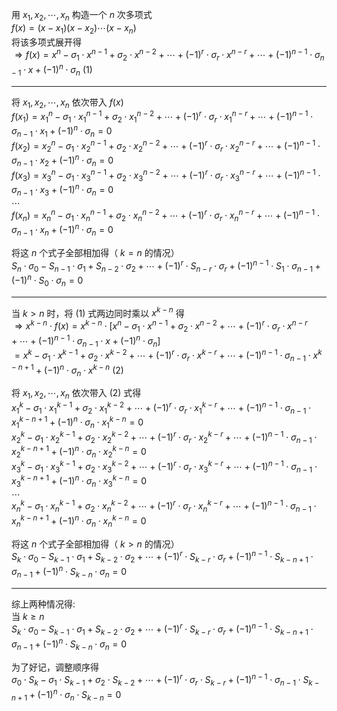 用 $x_1,x_2,\cdots,x_n$ 构造一个 $n$ 次多项式  
 $f(x)=(x-x_1)(x-x_2)\cdots(x-x_n)$   
将该多项式展开得  
 $\Rightarrow f(x)=x^n-\sigma_1\cdot x^{n-1}+\sigma_2\cdot x^{n-2}+\cdots+(-1)^r\cdot\sigma_r\cdot x^{n-r}+\cdots+(-1)^{n-1}\cdot\sigma_{n-1}\cdot x+(-1)^n\cdot\sigma_n\ (1)$   
  
---  
  
将 $x_1,x_2,\cdots,x_n$ 依次带入 $f(x)$   
 $f(x_1)=x_1^n-\sigma_1\cdot x_1^{n-1}+\sigma_2\cdot x_1^{n-2}+\cdots+(-1)^r\cdot\sigma_r\cdot x_1^{n-r}+\cdots+(-1)^{n-1}\cdot\sigma_{n-1}\cdot x_1+(-1)^n\cdot\sigma_n=0$   
 $f(x_2)=x_2^n-\sigma_1\cdot x_2^{n-1}+\sigma_2\cdot x_2^{n-2}+\cdots+(-1)^r\cdot\sigma_r\cdot x_2^{n-r}+\cdots+(-1)^{n-1}\cdot\sigma_{n-1}\cdot x_2+(-1)^n\cdot\sigma_n=0$   
 $f(x_3)=x_3^n-\sigma_1\cdot x_3^{n-1}+\sigma_2\cdot x_3^{n-2}+\cdots+(-1)^r\cdot\sigma_r\cdot x_3^{n-r}+\cdots+(-1)^{n-1}\cdot\sigma_{n-1}\cdot x_3+(-1)^n\cdot\sigma_n=0$   
 $\cdots$   
 $f(x_n)=x_n^n-\sigma_1\cdot x_n^{n-1}+\sigma_2\cdot x_n^{n-2}+\cdots+(-1)^r\cdot\sigma_r\cdot x_n^{n-r}+\cdots+(-1)^{n-1}\cdot\sigma_{n-1}\cdot x_n+(-1)^n\cdot\sigma_n=0$   
  
将这 $n$ 个式子全部相加得（ $k=n$ 的情况）  
 $S_n\cdot\sigma_0-S_{n-1}\cdot\sigma_1+S_{n-2}\cdot\sigma_2+\cdots+(-1)^r\cdot S_{n-r}\cdot\sigma_r+(-1)^{n-1}\cdot S_1\cdot\sigma_{n-1}+(-1)^n\cdot S_0\cdot\sigma_n=0$   
  
---  
  
当 $k>n$ 时，将 $(1)$ 式两边同时乘以 $x^{k-n}$ 得  
 $\Rightarrow x^{k-n}\cdot f(x)=x^{k-n}\cdot[x^n-\sigma_1\cdot x^{n-1}+\sigma_2\cdot x^{n-2}+\cdots+(-1)^r\cdot\sigma_r\cdot x^{n-r}+\cdots+(-1)^{n-1}\cdot\sigma_{n-1}\cdot x+(-1)^n\cdot\sigma_n]$   
 $=x^k-\sigma_1\cdot x^{k-1}+\sigma_2\cdot x^{k-2}+\cdots+(-1)^r\cdot\sigma_r\cdot x^{k-r}+\cdots+(-1)^{n-1}\cdot\sigma_{n-1}\cdot x^{k-n+1}+(-1)^n\cdot\sigma_n\cdot x^{k-n}\ (2)$   
  
将 $x_1,x_2,\cdots,x_n$ 依次带入 $(2)$ 式得  
 $x_1^k-\sigma_1\cdot x_1^{k-1}+\sigma_2\cdot x_1^{k-2}+\cdots+(-1)^r\cdot\sigma_r\cdot x_1^{k-r}+\cdots+(-1)^{n-1}\cdot\sigma_{n-1}\cdot x_1^{k-n+1}+(-1)^n\cdot\sigma_n\cdot x_1^{k-n}=0$   
 $x_2^k-\sigma_1\cdot x_2^{k-1}+\sigma_2\cdot x_2^{k-2}+\cdots+(-1)^r\cdot\sigma_r\cdot x_2^{k-r}+\cdots+(-1)^{n-1}\cdot\sigma_{n-1}\cdot x_2^{k-n+1}+(-1)^n\cdot\sigma_n\cdot x_2^{k-n}=0$   
 $x_3^k-\sigma_1\cdot x_3^{k-1}+\sigma_2\cdot x_3^{k-2}+\cdots+(-1)^r\cdot\sigma_r\cdot x_3^{k-r}+\cdots+(-1)^{n-1}\cdot\sigma_{n-1}\cdot x_3^{k-n+1}+(-1)^n\cdot\sigma_n\cdot x_3^{k-n}=0$   
 $\cdots$   
 $x_n^k-\sigma_1\cdot x_n^{k-1}+\sigma_2\cdot x_n^{k-2}+\cdots+(-1)^r\cdot\sigma_r\cdot x_n^{k-r}+\cdots+(-1)^{n-1}\cdot\sigma_{n-1}\cdot x_n^{k-n+1}+(-1)^n\cdot\sigma_n\cdot x_n^{k-n}=0$   
  
将这 $n$ 个式子全部相加得（ $k>n$ 的情况）  
 $S_k\cdot\sigma_0-S_{k-1}\cdot\sigma_1+S_{k-2}\cdot\sigma_2+\cdots+(-1)^r\cdot S_{k-r}\cdot\sigma_r+(-1)^{n-1}\cdot S_{k-n+1}\cdot\sigma_{n-1}+(-1)^n\cdot S_{k-n}\cdot\sigma_n=0$   
  
---  
  
综上两种情况得:  
当 $k\geq n$   
 $S_k\cdot\sigma_0-S_{k-1}\cdot\sigma_1+S_{k-2}\cdot\sigma_2+\cdots+(-1)^r\cdot S_{k-r}\cdot\sigma_r+(-1)^{n-1}\cdot S_{k-n+1}\cdot\sigma_{n-1}+(-1)^n\cdot S_{k-n}\cdot\sigma_n=0$   
  
为了好记，调整顺序得  
 $\sigma_0\cdot S_k-\sigma_1\cdot S_{k-1}+\sigma_2\cdot S_{k-2}+\cdots+(-1)^r\cdot\sigma_r\cdot S_{k-r}+(-1)^{n-1}\cdot\sigma_{n-1}\cdot S_{k-n+1}+(-1)^n\cdot\sigma_n\cdot S_{k-n}=0$   
